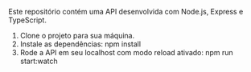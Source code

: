 Este repositório contém uma API desenvolvida com Node.js, Express e TypeScript.


1) Clone o projeto para sua máquina.
2) Instale as dependências: npm install
3) Rode a API em seu localhost com modo reload ativado: npm run start:watch
